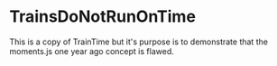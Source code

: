 # TrainsDoNotRunOnTime
This is a copy of TrainTime but it's purpose is to demonstrate that the moments.js one year ago concept is flawed.
